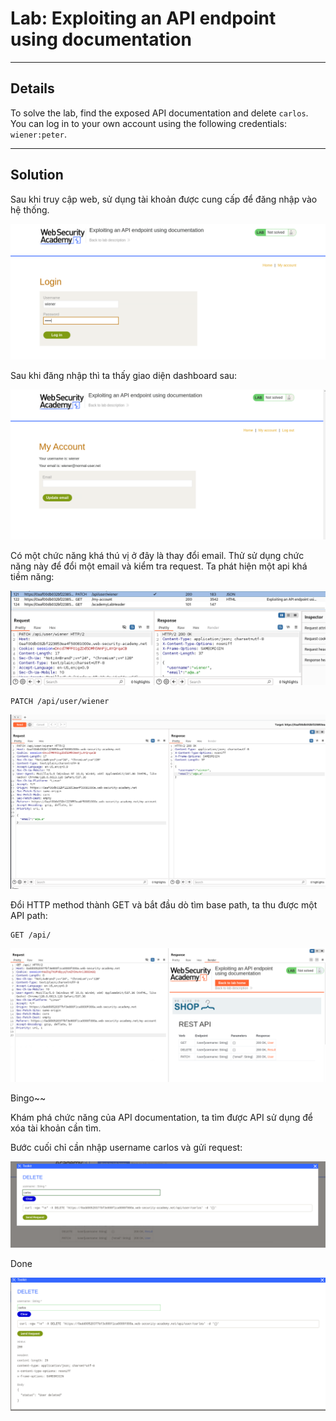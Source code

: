 # Lab: Exploiting an API endpoint using documentation

---

## Details

To solve the lab, find the exposed API documentation and delete `carlos`. You can log in to your own account using the following credentials: `wiener:peter`.

---

## Solution

Sau khi truy cập web, sử dụng tài khoản được cung cấp để đăng nhập vào hệ thống.

![](images/1729779470722.png)

Sau khi đăng nhập thì ta thấy giao diện dashboard sau:

![](images/1729780024802.png)

Có một chức năng khá thú vị ở đây là thay đổi email. Thử sử dụng chức năng này để đổi một email và kiểm tra request. Ta phát hiện một api khá tiềm năng:

![](images/1729780127469.png)

```
PATCH /api/user/wiener
```

![](images/1729780286991.png)

Đổi HTTP method thành GET và bắt đầu dò tìm base path, ta thu được một API path:

```
GET /api/
```

![](images/1729781534814.png)

Bingo~~

Khám phá chức năng của API documentation, ta tìm được API sử dụng để xóa tài khoản cần tìm.

Bước cuối chỉ cần nhập username carlos và gửi request:

![](images/1729781684330.png)

Done

![](images/1729781702791.png)
